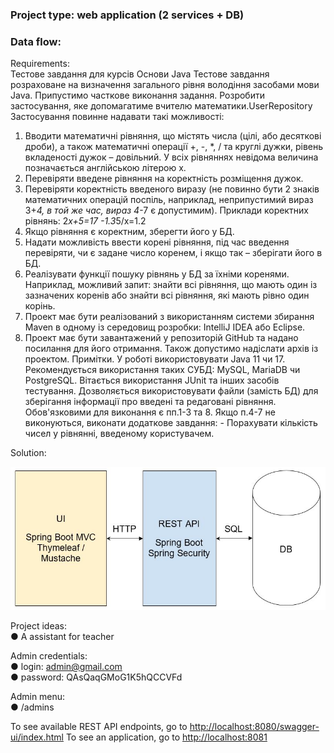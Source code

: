 ### Project type: web application (2 services + DB)

### Data flow:

Requirements:<br>
Тестове завдання для курсів Основи Java
Тестове завдання розраховане на визначення загального рівня володіння засобами мови Java. Припустимо часткове виконання задання.
Розробити застосування, яке допомагатиме вчителю математики.UserRepository
Застосування повинне надавати такі можливості:<br> 
1. Вводити математичні рівняння, що містять числа (цілі, або десяткові дроби), а також математичні операції +, -, *, / та круглі дужки, рівень вкладеності дужок – довільний. У всіх рівняннях невідома величина позначається англійською літерою x.<br>
2. Перевіряти введене рівняння на коректність розміщення дужок.<br>
3. Перевіряти коректність введеного виразу (не повинно бути 2 знаків математичних операцій поспіль, наприклад, неприпустимий вираз 3+*4, в той же час, вираз 4*-7 є допустимим).
Приклади коректних рівнянь:
2*x+5=17 -1.3*5/x=1.2<br>
4. Якщо рівняння є коректним, зберегти його у БД.<br>
5. Надати можливість ввести корені рівняння, під час введення перевіряти, чи є задане число коренем, і якщо так – зберігати його в БД.<br> 
6. Реалізувати функції пошуку рівнянь у БД за їхніми коренями.
   Наприклад, можливий запит: знайти всі рівняння, що мають один із зазначених коренів або знайти всі рівняння, які мають рівно один корінь.<br> 
7. Проект має бути реалізований з використанням системи збирання Maven в одному із середовищ розробки: IntelliJ IDEA або Eclipse.
8. Проект має бути завантажений у репозиторій GitHub та надано
   посилання для його отримання. Також допустимо надіслати архів із проектом.
   Примітки.
   У роботі використовувати Java 11 чи 17.
   Рекомендується використання таких СУБД: MySQL, MariaDB чи PostgreSQL.
   Вітається використання JUnit та інших засобів тестування.
   Дозволяється використовувати файли (замість БД) для зберігання інформації про введені та редаговані рівняння.
   Обов'язковими для виконання є пп.1-3 та 8. Якщо п.4-7 не виконуються, виконати додаткове завдання: - Порахувати кількість чисел у рівнянні, введеному користувачем.

Solution:

![](task.png)

Project ideas:<br>
●	A assistant for teacher<br>

Admin credentials:<br>
●	login: admin@gmail.com<br>
●	password: QAsQaqGMoG1K5hQCCVFd

Admin menu:<br>
●	/admins

To see available REST API endpoints, go to [http://localhost:8080/swagger-ui/index.html]()
To see an application, go to [http://localhost:8081]()